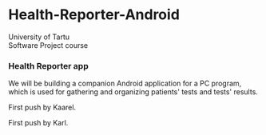 # Health-Reporter-Android

University of Tartu  
Software Project course

### Health Reporter app 
We will be building a companion Android application for a PC program, 
which is used for gathering and organizing patients' tests and tests' results.



First push by Kaarel.

First push by Karl.
